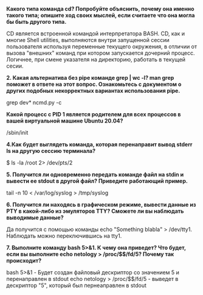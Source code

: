 <p><strong>Какого типа команда cd? Попробуйте объяснить, почему она именно такого типа; опишите ход своих мыслей, если считаете что она могла бы быть другого типа.&nbsp;</strong></p>

CD является встроенной командой интерпретатора BASH. CD, как и многие Shell utilities, выполняются внутри запущенной сессии пользователя используя переменные текущего окружения, в отличии от вызова "внешних" команд при котором запускается дочерний процесс. Логичнее, при смене указателя на директорию, работать в текущей сесии.


<p><strong>2. Какая альтернатива без pipe команде grep <some_string> <some_file> | wc -l? man grep поможет в ответе на этот вопрос. Ознакомьтесь с документом о других подобных некорректных вариантах использования pipe.</strong></p>

grep dev* ncmd.py -c


<p><strong>Какой процесс с PID 1 является родителем для всех процессов в вашей виртуальной машине Ubuntu 20.04?</strong></p>

/sbin/init

<p><strong>4.Как будет выглядеть команда, которая перенаправит вывод stderr ls на другую сессию терминала?</strong></p>

  
$ ls -la /root 2> /dev/pts/2


<p><strong>5. Получится ли одновременно передать команде файл на stdin и вывести ее stdout в другой файл? Приведите работающий пример.</strong></p>

tail -n 10 < /var/log/syslog > /tmp/syslog

<p><strong>6. Получится ли находясь в графическом режиме, вывести данные из PTY в какой-либо из эмуляторов TTY? Сможете ли вы наблюдать выводимые данные? </strong></p>

Да получится с помощью команды echo "Something blabla" > /dev/tty1. Наблюдать можно переключившись на tty1.
  
<p><strong>7. Выполните команду bash 5>&1. К чему она приведет? Что будет, если вы выполните echo netology > /proc/$$/fd/5? Почему так происходит?

</strong></p>

bash 5>&1 - Будет создан файловый дескриптор со значением 5 и перенаправлен в stdout
echo netology > /proc/$$/fd/5 - выведет в дескриптор "5", который был пернеаправлен в stdout
 


